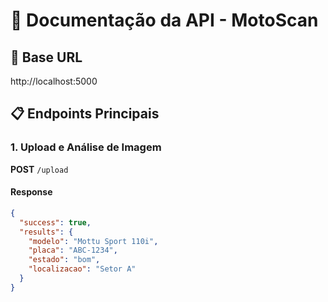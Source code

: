 # 📡 Documentação da API - MotoScan

## 🔗 Base URL
http://localhost:5000

## 📋 Endpoints Principais

### 1. Upload e Análise de Imagem
**POST** `/upload`

#### Response
```json
{
  "success": true,
  "results": {
    "modelo": "Mottu Sport 110i",
    "placa": "ABC-1234",
    "estado": "bom",
    "localizacao": "Setor A"
  }
}
